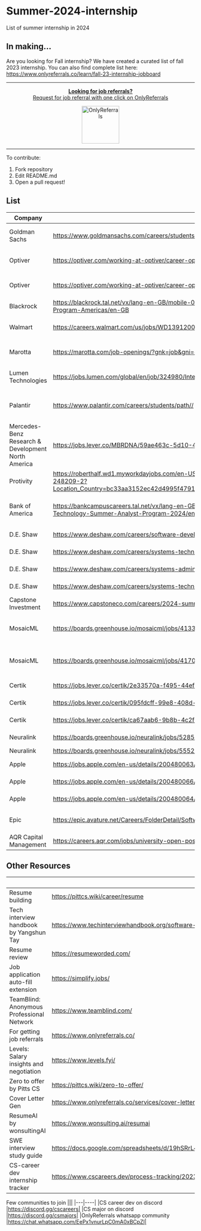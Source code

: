 # Summer-2024-internship

List of summer internship in 2024

## In making...

Are you looking for Fall internship? We have created a curated list of fall 2023 internship. You can also find complete list here: https://www.onlyreferrals.co/learn/fall-23-internship-jobboard

---

<div align="center">
	<p>
		<a href="https://www.onlyreferrals.co">
			<b>Looking for job referrals?</b>
			<br>
			Request for job referral with one click on OnlyReferrals
			<br>
			<div>
				<img src="https://www.onlyreferrals.co/logo512.png" width="100"  alt="OnlyReferrals">
			</div>
		</a>
	</p>
</div>

---

To contribute:

1.  Fork repository
2.  Edit README.md
3.  Open a pull request!

## List

| Company                                            | Link                                                                                                                                                                                                                                             | Location                            | Role                             | Desc                          |
| -------------------------------------------------- | ------------------------------------------------------------------------------------------------------------------------------------------------------------------------------------------------------------------------------------------------ | ----------------------------------- | -------------------------------- | ----------------------------- |
| Goldman Sachs                                      | https://www.goldmansachs.com/careers/students/programs/americas/summer-analyst-program.html                                                                                                                                                      | "Multiple, USA"                     | SWE                              | Summer 2024 Analyst           |
| Optiver                                            | https://optiver.com/working-at-optiver/career-opportunities/6497784002                                                                                                                                                                           | "Chicago, IL and Austin, TX"        | SWE                              |                               |
| Optiver                                            | https://optiver.com/working-at-optiver/career-opportunities/6614387002                                                                                                                                                                           | "Chicago, IL and Austin, TX"        | Quant                            |                               |
| Blackrock                                          | https://blackrock.tal.net/vx/lang-en-GB/mobile-0/brand-3/xf-232eb66ac89a/candidate/so/pm/1/pl/1/opp/7894-Summer-Internship-Program-Americas/en-GB                                                                                                |                                     |                                  |                               |
| Walmart                                            | https://careers.walmart.com/us/jobs/WD1391200-2024-summer-intern-software-engineer-ii-bentonville-ar                                                                                                                                             | "Bentonville, AR "                  | SWE                              | No visa sponsorship available |
| Marotta                                            | https://marotta.com/job-openings/?gnk=job&gni=8a7883ac879c5eca0187ef4d715d4fd8&lang=en                                                                                                                                                           | "Parsippany, NJ "                   | SWE                              | US citizenship required       |
| Lumen Technologies                                 | https://jobs.lumen.com/global/en/job/324980/Intern-Summer-2024-Program-Submit-Interest                                                                                                                                                           | "Remote, USA "                      | SWE                              | No visa sponsorship available |
| Palantir                                           | https://www.palantir.com/careers/students/path//                                                                                                                                                                                                 | "New York, NY or Washington, DC "   | Path intern                      | For BS                        |
| Mercedes-Benz Research & Development North America | https://jobs.lever.co/MBRDNA/59ae463c-5d10-4bb6-9dfd-4e26c7d84a69                                                                                                                                                                                | "Sunnyvale, CA "                    | Data Products Intern             |                               |
| Protivity                                          | https://roberthalf.wd1.myworkdayjobs.com/en-US/ProtivitiNA/job/PHOENIX/Phoenix-Technology-Consulting-Intern---2024_JR-248209-2?Location_Country=bc33aa3152ec42d4995f4791a106ed09&Location_Region_State_Province=c7b20b0d4bc04711a00900569e9afabd | "Phoenix, AZ "                      | Technology Consulting            | No visa sponsorship available |
| Bank of America                                    | https://bankcampuscareers.tal.net/vx/lang-en-GB/mobile-0/brand-4/xf-91c0e92d74a1/candidate/so/pm/1/pl/1/opp/10165-Global-Technology-Summer-Analyst-Program-2024/en-GB                                                                            | Multiple US Locations               | Global Technology Summer Analyst |                               |
| D.E. Shaw                                          | https://www.deshaw.com/careers/software-developer-intern-new-york-summer-2024-4803                                                                                                                                                               | "New York, NY "                     | SWE                              |                               |
| D.E. Shaw                                          | https://www.deshaw.com/careers/systems-technical-program-manager-intern-new-york-summer-2024-4786                                                                                                                                                | "New York, NY "                     | TPM                              |                               |
| D.E. Shaw                                          | https://www.deshaw.com/careers/systems-administrator-intern-new-york-summer-2024-47822                                                                                                                                                           | "New York, NY "                     | Administator                     |                               |
| D.E. Shaw                                          | https://www.deshaw.com/careers/systems-technologist-intern-new-york-summer-2024-4785                                                                                                                                                             | "New York, NY "                     | System technologist              |                               |
| Capstone Investment                                | https://www.capstoneco.com/careers/2024-summer-internship-software-engineer-nyc/?gh_jid=6784275002                                                                                                                                               | "New York, NY "                     | SWE                              |                               |
| MosaicML                                           | https://boards.greenhouse.io/mosaicml/jobs/4133756004                                                                                                                                                                                            | "SF and San Diego, CA, and NYC, NY" | SWE                              | US citizenship required       |
| MosaicML                                           | https://boards.greenhouse.io/mosaicml/jobs/41704540044                                                                                                                                                                                           | "SF and San Diego, CA, and NYC, NY" | Research Scientist               | US citizenship required       |
| Certik                                             | https://jobs.lever.co/certik/2e33570a-f495-44ef-9d7d-a0c5a7fd8190                                                                                                                                                                                | Multiple US Locations               | SWE                              |                               |
| Certik                                             | https://jobs.lever.co/certik/095fdcff-99e8-408d-bb8a-e638e44d0b400                                                                                                                                                                               | Multiple US Locations               | Platform Engineering             |                               |
| Certik                                             | https://jobs.lever.co/certik/ca67aab6-9b8b-4c2f-ad80-ff5855292f488                                                                                                                                                                               | Multiple US Locations               | Full Stack                       |                               |
| Neuralink                                          | https://boards.greenhouse.io/neuralink/jobs/5285389003                                                                                                                                                                                           | "Fremont, CA"                       | SWE                              |                               |
| Neuralink                                          | https://boards.greenhouse.io/neuralink/jobs/5552197003                                                                                                                                                                                           | "Austin, TX"                        | SWE                              |                               |
| Apple                                              | https://jobs.apple.com/en-us/details/200480063/software-engineering-internshipss                                                                                                                                                                 | Multiple US Locations               | SWE                              |                               |
| Apple                                              | https://jobs.apple.com/en-us/details/200480066/machine-learning-ai-internshipss                                                                                                                                                                  | Multiple US Locations               | AI/ML                            |                               |
| Apple                                              | https://jobs.apple.com/en-us/details/200480064/engineering-program-management-internships                                                                                                                                                        | Multiple US Locations               | TPM                              |                               |
| Epic                                               | https://epic.avature.net/Careers/FolderDetail/Software-Developer-Intern---Summer-2024/23429                                                                                                                                                      | "Madison, WI "                      | SWE                              | No visa sponsorship available |
| AQR Capital Management                             | https://careers.aqr.com/jobs/university-open-positions/greenwich-ct/2024-summer-internship-express-interest/4478927                                                                                                                              | "Greenwich, CT "                    | SWE                              |                               |

## Other Resources

|                                           | Link                                                                                           |
| ----------------------------------------- | ---------------------------------------------------------------------------------------------- |
| Resume building                           | https://pittcs.wiki/career/resume                                                              |
| Tech interview handbook by Yangshun Tay   | https://www.techinterviewhandbook.org/software-engineering-interview-guide/                    |
| Resume review                             | https://resumeworded.com/                                                                      |
| Job application auto-fill extension       | https://simplify.jobs/                                                                         |
| TeamBlind: Anonymous Professional Network | https://www.teamblind.com/                                                                     |
| For getting job referrals                 | https://www.onlyreferrals.co/                                                                  |
| Levels: Salary insights and negotiation   | https://www.levels.fyi/                                                                        |
| Zero to offer by Pitts CS                 | https://pittcs.wiki/zero-to-offer/                                                             |
| Cover Letter Gen                          | https://www.onlyreferrals.co/services/cover-letter                                             |
| ResumeAI by wonsultingAI                  | https://www.wonsulting.ai/resumai                                                              |
| SWE interview study guide                 | https://docs.google.com/spreadsheets/d/19hSRrL4l3gRiJ5ucH9q4iwFo2QHgic9gGMNUrcn1mm0/edit#gid=0 |
| CS-career dev internship tracker          | https://www.cscareers.dev/process-tracking/2023-summer-intern                                  |

Few communities to join
|||
|---|----|
|CS career dev on discord |https://discord.gg/cscareers|
|CS major on discord |https://discord.gg/csmajors|
|OnlyReferrals whatsapp community |https://chat.whatsapp.com/EePx1vnurLpC0mA0xBCpZl|
